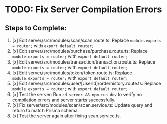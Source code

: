 # TODO: Fix Server Compilation Errors

## Steps to Complete:

1. [x] Edit server/src/modules/scan/scan.route.ts: Replace `module.exports = router;` with `export default router;`
2. [x] Edit server/src/modules/purchase/purchase.route.ts: Replace `module.exports = router;` with `export default router;`
3. [x] Edit server/src/modules/transaction/transaction.route.ts: Replace `module.exports = router;` with `export default router;`
4. [x] Edit server/src/modules/token/token.route.ts: Replace `module.exports = router;` with `export default router;`
5. [x] Edit server/src/modules/user/[userId]/orderhistory.route.ts: Replace `module.exports = router;` with `export default router;`
6. [x] Test the server: Run `cd server && npm run dev` to verify no compilation errors and server starts successfully.
7. [x] Fix server/src/modules/scan/scan.service.ts: Update query and return to match Prisma schema.
8. [x] Test the server again after fixing scan.service.ts.
